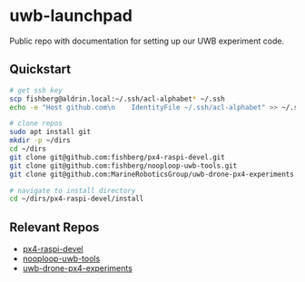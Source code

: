 # uwb-launchpad

Public repo with documentation for setting up our UWB experiment code.

## Quickstart
```bash
# get ssh key
scp fishberg@aldrin.local:~/.ssh/acl-alphabet* ~/.ssh
echo -e "Host github.com\n    IdentityFile ~/.ssh/acl-alphabet" >> ~/.ssh/config

# clone repos
sudo apt install git
mkdir -p ~/dirs
cd ~/dirs
git clone git@github.com:fishberg/px4-raspi-devel.git
git clone git@github.com:fishberg/nooploop-uwb-tools.git
git clone git@github.com:MarineRoboticsGroup/uwb-drone-px4-experiments.git

# navigate to install directory
cd ~/dirs/px4-raspi-devel/install
```

## Relevant Repos
* [px4-raspi-devel](https://github.com/fishberg/px4-raspi-devel)
* [nooploop-uwb-tools](https://github.com/fishberg/nooploop-uwb-tools)
* [uwb-drone-px4-experiments](https://github.com/MarineRoboticsGroup/uwb-drone-px4-experiments)
